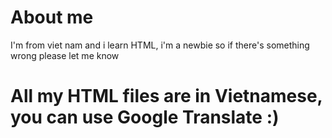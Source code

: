 # About me
I'm from viet nam and i learn HTML, i'm a newbie so if there's something wrong please let me know
# All my HTML files are in Vietnamese, you can use Google Translate :)
